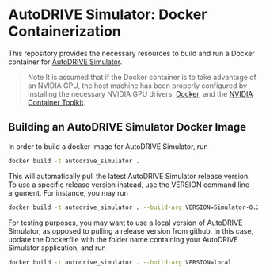 # AutoDRIVE Simulator: Docker Containerization

This repository provides the necessary resources to build and run a Docker container for [AutoDRIVE Simulator](https://github.com/Tinker-Twins/AutoDRIVE/tree/AutoDRIVE-Simulator).

> Note It is assumed that if the Docker container is to take advantage of an NVIDIA GPU, the host machine has been properly configured by installing the necessary NVIDIA GPU drivers, [Docker](https://docs.docker.com/engine/install), and the [NVIDIA Container Toolkit](https://docs.nvidia.com/datacenter/cloud-native/container-toolkit/latest/index.html).

## Building an AutoDRIVE Simulator Docker Image

In order to build a docker image for AutoDRIVE Simulator, run

```bash
docker build -t autodrive_simulator .
```

This will automatically pull the latest AutoDRIVE Simulator release version. To use a specific release version instead, use the VERSION command line argument. For instance, you may run

```bash
docker build -t autodrive_simulator . --build-arg VERSION=Simulator-0.2.0
```

For testing purposes, you may want to use a local version of AutoDRIVE Simulator, as opposed to pulling a release version from github. In this case, 
update the Dockerfile with the folder name containing your AutoDRIVE Simulator application, and run 

```bash
docker build -t autodrive_simulator . --build-arg VERSION=local
```
